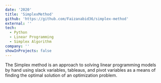 ```yaml
---
date: '2020'
title: 'SimplexMethod'
github: 'https://github.com/Faizanabid36/simplex-method'
external: ''
tech:
  - Python
  - Linear Programming
  - Simplex Algorithm
company: ''
showInProjects: false
---
```


The Simplex method is an approach to solving linear programming models by hand using slack variables, tableaus, and pivot variables as a means of finding the optimal solution of an optimization problem.
